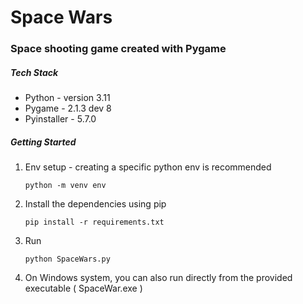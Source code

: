 <h1>Space Wars</h1>

<h3>Space shooting game created with Pygame </h3>

<h5>Tech Stack</h5>
<ul>
<li> Python - version 3.11 </li>
<li> Pygame - 2.1.3 dev 8  </li>
<li> Pyinstaller - 5.7.0 </li>
</ul>

<h5>Getting Started</h5>
<ol>
<li> Env setup - creating a specific python env is recommended </li>

    python -m venv env 

<li> Install the dependencies using pip  </li>
    
    pip install -r requirements.txt

<li> Run </li>
    
    python SpaceWars.py 

<li> On Windows system, you can also run directly from the provided executable ( SpaceWar.exe ) </li>
</ol>
